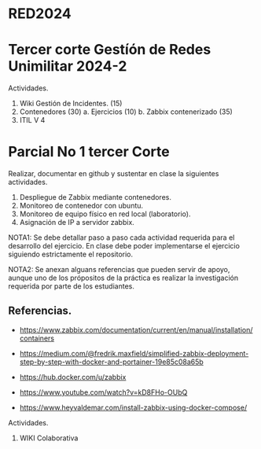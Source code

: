 # RED2024


# Tercer corte Gestíón de Redes Unimilitar 2024-2

Actividades.

1. Wiki Gestión de Incidentes. (15)
2. Contenedores (30)
    a. Ejercicios (10)
    b. Zabbix contenerizado (35)
3. ITIL V 4


# Parcial  No 1 tercer  Corte

Realizar, documentar en github y sustentar en clase la siguientes actividades.

1. Despliegue de Zabbix mediante contenedores. 
2. Monitoreo de contenedor con ubuntu.
3. Monitoreo de equipo físico en red local (laboratorio).
4. Asignación de IP a servidor zabbix.

NOTA1:  Se debe detallar paso a paso cada actividad requerida para el desarrollo del ejercicio.
En clase debe poder implementarse el ejercicio siguiendo estrictamente el repositorio.

NOTA2: Se anexan alguans referencias que pueden servir de apoyo, aunque uno de los própositos de la práctica es realizar la investigación requerida por parte de los estudiantes.

## Referencias.

- https://www.zabbix.com/documentation/current/en/manual/installation/containers

- https://medium.com/@fredrik.maxfield/simplified-zabbix-deployment-step-by-step-with-docker-and-portainer-19e85c08a65b

- https://hub.docker.com/u/zabbix

- https://www.youtube.com/watch?v=kD8FHo-OUbQ

- https://www.heyvaldemar.com/install-zabbix-using-docker-compose/




Actividades.

1. WIKI Colaborativa

